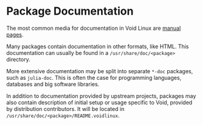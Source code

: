 # Package Documentation

The most common media for documentation in Void Linux are [manual
pages](./man.md).

Many packages contain documentation in other formats, like HTML. This
documentation can usually be found in a `/usr/share/doc/<package>` directory.

More extensive documentation may be split into separate `*-doc` packages, such
as `julia-doc`. This is often the case for programming languages, databases and
big software libraries.

In addition to documentation provided by upstream projects, packages may also
contain description of initial setup or usage specific to Void, provided by
distribution contributors. It will be located in
`/usr/share/doc/<package>/README.voidlinux`.
